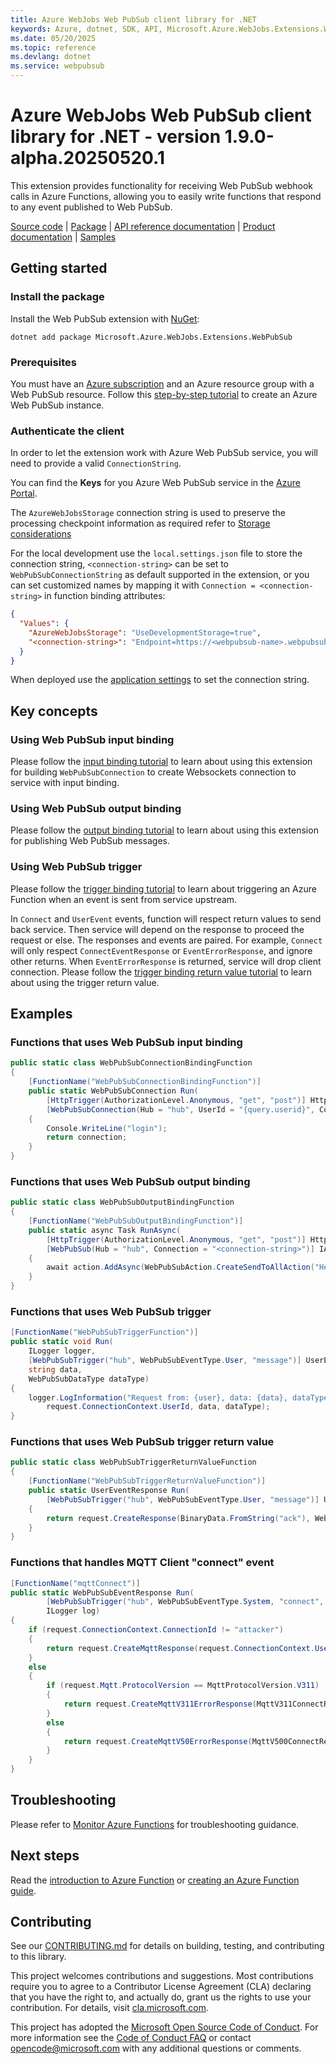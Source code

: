 ```yaml
---
title: Azure WebJobs Web PubSub client library for .NET
keywords: Azure, dotnet, SDK, API, Microsoft.Azure.WebJobs.Extensions.WebPubSub, webpubsub
ms.date: 05/20/2025
ms.topic: reference
ms.devlang: dotnet
ms.service: webpubsub
---
```

# Azure WebJobs Web PubSub client library for .NET - version 1.9.0-alpha.20250520.1 


This extension provides functionality for receiving Web PubSub webhook calls in Azure Functions, allowing you to easily write functions that respond to any event published to Web PubSub.

[Source code](https://github.com/Azure/azure-sdk-for-net/blob/main/sdk/webpubsub/Microsoft.Azure.WebJobs.Extensions.WebPubSub/src) |
[Package](https://www.nuget.org/packages/Microsoft.Azure.WebJobs.Extensions.WebPubSub) |
[API reference documentation](https://learn.microsoft.com/dotnet/api/microsoft.azure.webjobs.extensions.webpubsub) |
[Product documentation](https://aka.ms/awps/doc) |
[Samples](https://github.com/Azure/azure-sdk-for-net/tree/main/sdk/webpubsub/Microsoft.Azure.WebJobs.Extensions.WebPubSub/samples)

## Getting started

### Install the package

Install the Web PubSub extension with [NuGet][nuget]:

```dotnetcli
dotnet add package Microsoft.Azure.WebJobs.Extensions.WebPubSub
```

### Prerequisites

You must have an [Azure subscription](https://azure.microsoft.com/free/dotnet/) and an Azure resource group with a Web PubSub resource. Follow this [step-by-step tutorial](https://learn.microsoft.com/azure/azure-web-pubsub/howto-develop-create-instance) to create an Azure Web PubSub instance.

### Authenticate the client

In order to let the extension work with Azure Web PubSub service, you will need to provide a valid `ConnectionString`.

You can find the **Keys** for you Azure Web PubSub service in the [Azure Portal](https://portal.azure.com/).

The `AzureWebJobsStorage` connection string is used to preserve the processing checkpoint information as required refer to [Storage considerations](https://learn.microsoft.com/azure/azure-functions/storage-considerations#storage-account-requirements)

For the local development use the `local.settings.json` file to store the connection string, `<connection-string>` can be set to `WebPubSubConnectionString` as default supported in the extension, or you can set customized names by mapping it with `Connection = <connection-string>` in function binding attributes:

```json
{
  "Values": {
    "AzureWebJobsStorage": "UseDevelopmentStorage=true",
    "<connection-string>": "Endpoint=https://<webpubsub-name>.webpubsub.azure.com;AccessKey=<access-key>;Version=1.0;"
  }
}
```
When deployed use the [application settings](https://learn.microsoft.com/azure/azure-functions/functions-how-to-use-azure-function-app-settings) to set the connection string.

## Key concepts

### Using Web PubSub input binding

Please follow the [input binding tutorial](#functions-that-uses-web-pubsub-input-binding) to learn about using this extension for building `WebPubSubConnection` to create Websockets connection to service with input binding.

### Using Web PubSub output binding

Please follow the [output binding tutorial](#functions-that-uses-web-pubsub-output-binding) to learn about using this extension for publishing Web PubSub messages.

### Using Web PubSub trigger

Please follow the [trigger binding tutorial](#functions-that-uses-web-pubsub-trigger) to learn about triggering an Azure Function when an event is sent from service upstream.

In `Connect` and `UserEvent` events, function will respect return values to send back service. Then service will depend on the response to proceed the request or else. The responses and events are paired. For example, `Connect` will only respect `ConnectEventResponse` or `EventErrorResponse`, and ignore other returns. When `EventErrorResponse` is returned, service will drop client connection. Please follow the [trigger binding return value tutorial](#functions-that-uses-web-pubsub-trigger-return-value) to learn about using the trigger return value.

## Examples

### Functions that uses Web PubSub input binding

```C# Snippet:WebPubSubConnectionBindingFunction
public static class WebPubSubConnectionBindingFunction
{
    [FunctionName("WebPubSubConnectionBindingFunction")]
    public static WebPubSubConnection Run(
        [HttpTrigger(AuthorizationLevel.Anonymous, "get", "post")] HttpRequest req,
        [WebPubSubConnection(Hub = "hub", UserId = "{query.userid}", Connection = "<connection-string>")] WebPubSubConnection connection)
    {
        Console.WriteLine("login");
        return connection;
    }
}
```

### Functions that uses Web PubSub output binding

```C# Snippet:WebPubSubOutputBindingFunction
public static class WebPubSubOutputBindingFunction
{
    [FunctionName("WebPubSubOutputBindingFunction")]
    public static async Task RunAsync(
        [HttpTrigger(AuthorizationLevel.Anonymous, "get", "post")] HttpRequest req,
        [WebPubSub(Hub = "hub", Connection = "<connection-string>")] IAsyncCollector<WebPubSubAction> action)
    {
        await action.AddAsync(WebPubSubAction.CreateSendToAllAction("Hello Web PubSub!", WebPubSubDataType.Text));
    }
}
```

### Functions that uses Web PubSub trigger

```C# Snippet:WebPubSubTriggerFunction
[FunctionName("WebPubSubTriggerFunction")]
public static void Run(
    ILogger logger,
    [WebPubSubTrigger("hub", WebPubSubEventType.User, "message")] UserEventRequest request,
    string data,
    WebPubSubDataType dataType)
{
    logger.LogInformation("Request from: {user}, data: {data}, dataType: {dataType}",
        request.ConnectionContext.UserId, data, dataType);
}
```

### Functions that uses Web PubSub trigger return value

```C# Snippet:WebPubSubTriggerReturnValueFunction
public static class WebPubSubTriggerReturnValueFunction
{
    [FunctionName("WebPubSubTriggerReturnValueFunction")]
    public static UserEventResponse Run(
        [WebPubSubTrigger("hub", WebPubSubEventType.User, "message")] UserEventRequest request)
    {
        return request.CreateResponse(BinaryData.FromString("ack"), WebPubSubDataType.Text);
    }
}
```

### Functions that handles MQTT Client "connect" event
```C# Snippet:MqttConnectEventTriggerFunction
[FunctionName("mqttConnect")]
public static WebPubSubEventResponse Run(
        [WebPubSubTrigger("hub", WebPubSubEventType.System, "connect", ClientProtocols = WebPubSubTriggerAcceptedClientProtocols.Mqtt)] MqttConnectEventRequest request,
        ILogger log)
{
    if (request.ConnectionContext.ConnectionId != "attacker")
    {
        return request.CreateMqttResponse(request.ConnectionContext.UserId, Array.Empty<string>(), new string[] { "webpubsub.joinLeaveGroup.group1", "webpubsub.sendToGroup.group2" });
    }
    else
    {
        if (request.Mqtt.ProtocolVersion == MqttProtocolVersion.V311)
        {
            return request.CreateMqttV311ErrorResponse(MqttV311ConnectReturnCode.NotAuthorized);
        }
        else
        {
            return request.CreateMqttV50ErrorResponse(MqttV500ConnectReasonCode.NotAuthorized);
        }
    }
}
```

## Troubleshooting

Please refer to [Monitor Azure Functions](https://learn.microsoft.com/azure/azure-functions/functions-monitoring) for troubleshooting guidance.

## Next steps

Read the [introduction to Azure Function](https://learn.microsoft.com/azure/azure-functions/functions-overview) or [creating an Azure Function guide](https://learn.microsoft.com/azure/azure-functions/functions-create-first-azure-function).

## Contributing

See our [CONTRIBUTING.md][contrib] for details on building,
testing, and contributing to this library.

This project welcomes contributions and suggestions.  Most contributions require
you to agree to a Contributor License Agreement (CLA) declaring that you have
the right to, and actually do, grant us the rights to use your contribution. For
details, visit [cla.microsoft.com][cla].

This project has adopted the [Microsoft Open Source Code of Conduct][coc].
For more information see the [Code of Conduct FAQ][coc_faq]
or contact [opencode@microsoft.com][coc_contact] with any
additional questions or comments.

<!-- LINKS -->
[source]: https://github.com/Azure/azure-sdk-for-net/tree/main/sdk/search/Microsoft.Azure.WebJobs.Extensions.WebPubSub/src
[package]: https://www.nuget.org/packages/Microsoft.Azure.WebJobs.Extensions.WebPubSub/
[docs]: https://learn.microsoft.com/dotnet/api/Microsoft.Azure.WebJobs.Extensions.WebPubSub
[nuget]: https://www.nuget.org/

[contrib]: https://github.com/Azure/azure-sdk-for-net/tree/main/CONTRIBUTING.md
[cla]: https://cla.microsoft.com
[coc]: https://opensource.microsoft.com/codeofconduct/
[coc_faq]: https://opensource.microsoft.com/codeofconduct/faq/
[coc_contact]: mailto:opencode@microsoft.com

